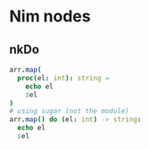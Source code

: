 # Nim nodes
## nkDo
```nim
arr.map(
  proc(el: int): string =
    echo el
    $el
)
# using sugar (not the module)
arr.map() do (el: int) -> string:
  echo el
  $el
```

